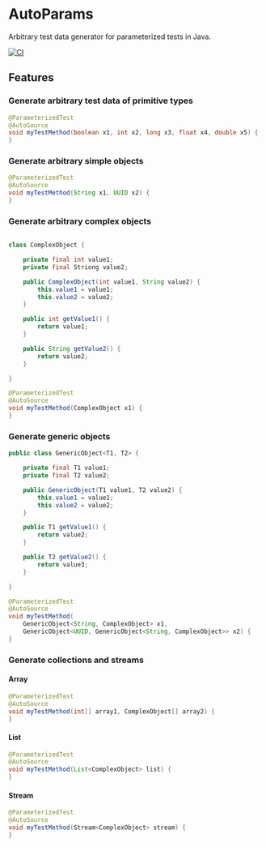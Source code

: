 # AutoParams

Arbitrary test data generator for parameterized tests in Java.

[![CI](https://github.com/JavaUnit/AutoParams/actions/workflows/ci.yml/badge.svg)](https://github.com/JavaUnit/AutoParams/actions/workflows/ci.yml)

## Features

### Generate arbitrary test data of primitive types

```java
@ParameterizedTest
@AutoSource
void myTestMethod(boolean x1, int x2, long x3, float x4, double x5) {
}
```

### Generate arbitrary simple objects

```java
@ParameterizedTest
@AutoSource
void myTestMethod(String x1, UUID x2) {
}
```

### Generate arbitrary complex objects

```java

class ComplexObject {

    private final int value1;
    private final Striong value2;

    public ComplexObject(int value1, String value2) {
        this.value1 = value1;
        this.value2 = value2;
    }

    public int getValue1() {
        return value1;
    }

    public String getValue2() {
        return value2;
    }

}

@ParameterizedTest
@AutoSource
void myTestMethod(ComplexObject x1) {
}
```

### Generate generic objects

```java
public class GenericObject<T1, T2> {

    private final T1 value1;
    private final T2 value2;

    public GenericObject(T1 value1, T2 value2) {
        this.value1 = value1;
        this.value2 = value2;
    }

    public T1 getValue1() {
        return value2;
    }

    public T2 getValue2() {
        return value3;
    }

}

@ParameterizedTest
@AutoSource
void myTestMethod(
    GenericObject<String, ComplexObject> x1,
    GenericObject<UUID, GenericObject<String, ComplexObject>> x2) {
}
```

### Generate collections and streams

#### Array

```java
@ParameterizedTest
@AutoSource
void myTestMethod(int[] array1, ComplexObject[] array2) {
}
```

#### List

```java
@ParameterizedTest
@AutoSource
void myTestMethod(List<ComplexObject> list) {
}
```

#### Stream

```java
@ParameterizedTest
@AutoSource
void myTestMethod(Stream<ComplexObject> stream) {
}
```
